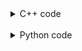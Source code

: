 <details><summary>C++ code</summary>

![](assets/20221110122635.png)

</details>

<br>

<details><summary>Python code</summary>

![](assets/20221110122858.png)

</details>
